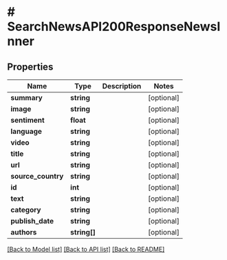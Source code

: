 # # SearchNewsAPI200ResponseNewsInner

## Properties

Name | Type | Description | Notes
------------ | ------------- | ------------- | -------------
**summary** | **string** |  | [optional]
**image** | **string** |  | [optional]
**sentiment** | **float** |  | [optional]
**language** | **string** |  | [optional]
**video** | **string** |  | [optional]
**title** | **string** |  | [optional]
**url** | **string** |  | [optional]
**source_country** | **string** |  | [optional]
**id** | **int** |  | [optional]
**text** | **string** |  | [optional]
**category** | **string** |  | [optional]
**publish_date** | **string** |  | [optional]
**authors** | **string[]** |  | [optional]

[[Back to Model list]](../../README.md#models) [[Back to API list]](../../README.md#endpoints) [[Back to README]](../../README.md)
